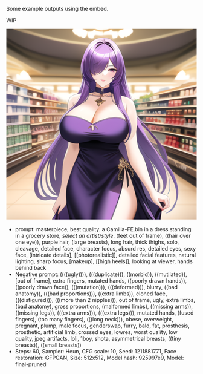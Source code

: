 Some example outputs using the embed.

WIP


![](https://github.com/Best-by-feb132024/Camilla-FE-embed/blob/main/example%20outputs/V2%20camilla%20at%20grocery%20store%20in%20dress%20ex.png)

* prompt: masterpiece, best quality. a Camilla-FE.bin in a dress standing in a grocery store, *select an artist/style*. (feet out of frame), ((hair over one eye)), purple hair, (large breasts), long hair, thick thighs, solo, cleavage, detailed face, character focus, absurd res, detailed eyes, sexy face, [intricate details], [[photorealistic]], detailed facial features, natural lighting, sharp focus, [makeup], [[high heels]], looking at viewer, hands behind back
* Negative prompt: ((((ugly)))), (((duplicate))), ((morbid)), ((mutilated)), [out of frame], extra fingers, mutated hands, ((poorly drawn hands)), ((poorly drawn face)), (((mutation))), (((deformed))), blurry, ((bad anatomy)), (((bad proportions))), ((extra limbs)), cloned face, (((disfigured))), (((more than 2 nipples))), out of frame, ugly, extra limbs, (bad anatomy), gross proportions, (malformed limbs), ((missing arms)), ((missing legs)), (((extra arms))), (((extra legs))), mutated hands, (fused fingers), (too many fingers), (((long neck))), obese, overweight, pregnant, plump, male focus, genderswap, furry, bald, fat, prosthesis, prosthetic, artificial limb, crossed eyes, lowres, worst quality, low quality, jpeg artifacts, loli, 1boy, shota, asymmetrical breasts, ((tiny breasts)), ((small breasts))
* Steps: 60, Sampler: Heun, CFG scale: 10, Seed: 1211881771, Face restoration: GFPGAN, Size: 512x512, Model hash: 925997e9, Model: final-pruned
